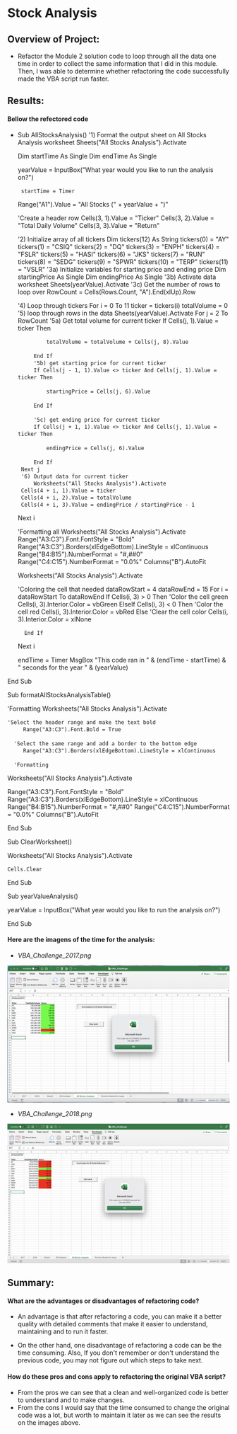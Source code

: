 # Stock Analysis

## Overview of Project:
- Refactor the Module 2 solution code to loop through all the data one time in order to collect the same information that I did in this module. Then, I was able to determine whether refactoring the code successfully made the VBA script run faster.

## Results: 
#### Bellow the refectored code

- Sub AllStocksAnalysis()
   '1) Format the output sheet on All Stocks Analysis worksheet
   Sheets("All Stocks Analysis").Activate
   
    Dim startTime As Single
    Dim endTime  As Single

    yearValue = InputBox("What year would you like to run the analysis on?")

       startTime = Timer
   
   Range("A1").Value = "All Stocks (" + yearValue + ")"
   
   'Create a header row
   Cells(3, 1).Value = "Ticker"
   Cells(3, 2).Value = "Total Daily Volume"
   Cells(3, 3).Value = "Return"

   '2) Initialize array of all tickers
   Dim tickers(12) As String
   tickers(0) = "AY"
   tickers(1) = "CSIQ"
   tickers(2) = "DQ"
   tickers(3) = "ENPH"
   tickers(4) = "FSLR"
   tickers(5) = "HASI"
   tickers(6) = "JKS"
   tickers(7) = "RUN"
   tickers(8) = "SEDG"
   tickers(9) = "SPWR"
   tickers(10) = "TERP"
   tickers(11) = "VSLR"
   '3a) Initialize variables for starting price and ending price
   Dim startingPrice As Single
   Dim endingPrice As Single
   '3b) Activate data worksheet
   Sheets(yearValue).Activate
   '3c) Get the number of rows to loop over
   RowCount = Cells(Rows.Count, "A").End(xlUp).Row

   '4) Loop through tickers
   For i = 0 To 11
       ticker = tickers(i)
       totalVolume = 0
       '5) loop through rows in the data
       Sheets(yearValue).Activate
       For j = 2 To RowCount
           '5a) Get total volume for current ticker
           If Cells(j, 1).Value = ticker Then

               totalVolume = totalVolume + Cells(j, 8).Value

           End If
           '5b) get starting price for current ticker
           If Cells(j - 1, 1).Value <> ticker And Cells(j, 1).Value = ticker Then

               startingPrice = Cells(j, 6).Value

           End If

           '5c) get ending price for current ticker
           If Cells(j + 1, 1).Value <> ticker And Cells(j, 1).Value = ticker Then

               endingPrice = Cells(j, 6).Value

           End If
       Next j
       '6) Output data for current ticker
           Worksheets("All Stocks Analysis").Activate
       Cells(4 + i, 1).Value = ticker
       Cells(4 + i, 2).Value = totalVolume
       Cells(4 + i, 3).Value = endingPrice / startingPrice - 1
         
   Next i
   
   'Formatting all
   Worksheets("All Stocks Analysis").Activate
   Range("A3:C3").Font.FontStyle = "Bold"
   Range("A3:C3").Borders(xlEdgeBottom).LineStyle = xlContinuous
   Range("B4:B15").NumberFormat = "#,##0"
   Range("C4:C15").NumberFormat = "0.0%"
    Columns("B").AutoFit
   
     Worksheets("All Stocks Analysis").Activate
     
   'Coloring the cell that needed
    dataRowStart = 4
    dataRowEnd = 15
    For i = dataRowStart To dataRowEnd
        If Cells(i, 3) > 0 Then
            'Color the cell green
            Cells(i, 3).Interior.Color = vbGreen
        ElseIf Cells(i, 3) < 0 Then
            'Color the cell red
            Cells(i, 3).Interior.Color = vbRed
        Else
            'Clear the cell color
            Cells(i, 3).Interior.Color = xlNone

        End If

  Next i

    endTime = Timer
    MsgBox "This code ran in " & (endTime - startTime) & " seconds for the year " & (yearValue)


End Sub

Sub formatAllStocksAnalysisTable()

'Formatting
    Worksheets("All Stocks Analysis").Activate
    
    'Select the header range and make the text bold
         Range("A3:C3").Font.Bold = True
         
      'Select the same range and add a border to the bottom edge
         Range("A3:C3").Borders(xlEdgeBottom).LineStyle = xlContinuous
         
      'Formatting
   Worksheets("All Stocks Analysis").Activate
   
   Range("A3:C3").Font.FontStyle = "Bold"
   Range("A3:C3").Borders(xlEdgeBottom).LineStyle = xlContinuous
   Range("B4:B15").NumberFormat = "#,##0"
   Range("C4:C15").NumberFormat = "0.0%"
     Columns("B").AutoFit
     
      

End Sub

Sub ClearWorksheet()

 Worksheets("All Stocks Analysis").Activate
   
    Cells.Clear

End Sub

Sub yearValueAnalysis()

yearValue = InputBox("What year would you like to run the analysis on?")



End Sub

#### Here are the imagens of the time for the analysis:

- *VBA_Challenge_2017.png*

![This is an image](https://github.com/KandiJayana/stock-analysis/blob/1672d1e1d9ceccb29b9cee095956d21e49b32107/Resources/VBA_Challenge_2017.png)

- *VBA_Challenge_2018.png*

![This is an image](https://github.com/KandiJayana/stock-analysis/blob/1672d1e1d9ceccb29b9cee095956d21e49b32107/Resources/VBA_Challenge_2018.png)


## Summary:

#### What are the advantages or disadvantages of refactoring code?
- An advantage is that after refactoring a code, you can make it a better quality with detailed comments that make it easier to understand, maintaining and to run it faster.

- On the other hand, one disadvantage of refactoring a code can be the time consuming. Also, If you don't remember or don't understand the previous code, you may not figure out which steps to take next. 


#### How do these pros and cons apply to refactoring the original VBA script?

- From the pros we can see that a clean and well-organized code is better to understand and to make changes. 
- From the cons I would say that the time consumed to change the original code was a lot, but worth to maintain it later as we can see the results on the images above.
